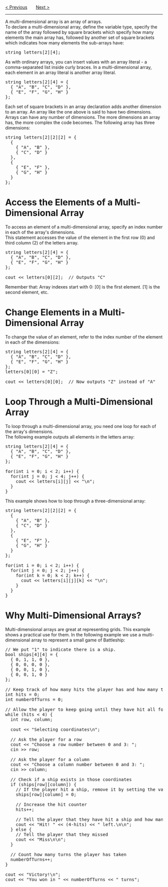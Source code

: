 <a href="/Arrays/Omit-Size.md">&lt; Previous</a>
&nbsp;&nbsp;&nbsp;&nbsp;&nbsp;
<a href="/Arrays/Multidimensional.md">Next &gt;</a>
<hr>
A multi-dimensional array is an array of arrays.
<br>
To declare a multi-dimensional array, define the variable type, specify the name of the array followed by square brackets which specify how many elements the main array has, followed by another set of square brackets which indicates how many elements the sub-arrays have:
<pre>string letters[2][4];</pre>
As with ordinary arrays, you can insert values with an array literal - a comma-separated list inside curly braces. In a multi-dimensional array, each element in an array literal is another array literal.
<pre>
string letters[2][4] = {
  { "A", "B", "C", "D" },
  { "E", "F", "G", "H" }
};
</pre>
Each set of square brackets in an array declaration adds another dimension to an array. An array like the one above is said to have two dimensions.
<br>
Arrays can have any number of dimensions. The more dimensions an array has, the more complex the code becomes. The following array has three dimensions:
<pre>
string letters[2][2][2] = {
  {
    { "A", "B" },
    { "C", "D" }
  },
  {
    { "E", "F" },
    { "G", "H" }
  }
};
</pre>
<h1>Access the Elements of a Multi-Dimensional Array</h1>
To access an element of a multi-dimensional array, specify an index number in each of the array's dimensions.
<br>
This statement accesses the value of the element in the first row (0) and third column (2) of the letters array.
<pre>
string letters[2][4] = {
  { "A", "B", "C", "D" },
  { "E", "F", "G", "H" }
};<br>
cout &lt;&lt; letters[0][2];  // Outputs "C"
</pre>
Remember that: Array indexes start with 0: [0] is the first element. [1] is the second element, etc.
<h1>Change Elements in a Multi-Dimensional Array</h1>
To change the value of an element, refer to the index number of the element in each of the dimensions:
<pre>
string letters[2][4] = {
  { "A", "B", "C", "D" },
  { "E", "F", "G", "H" }
};
letters[0][0] = "Z";<br>
cout &lt;&lt; letters[0][0];  // Now outputs "Z" instead of "A"
</pre>
<h1>Loop Through a Multi-Dimensional Array</h1>
To loop through a multi-dimensional array, you need one loop for each of the array's dimensions.
<br>
The following example outputs all elements in the letters array:
<pre>
string letters[2][4] = {
  { "A", "B", "C", "D" },
  { "E", "F", "G", "H" }
};<br>
for(int i = 0; i &lt; 2; i++) {
  for(int j = 0; j &lt; 4; j++) {
    cout &lt;&lt; letters[i][j] &lt;&lt; "\n";
  }
}
</pre>
This example shows how to loop through a three-dimensional array:
<pre>
string letters[2][2][2] = {
  {
    { "A", "B" },
    { "C", "D" }
  },
  {
    { "E", "F" },
    { "G", "H" }
  }
};<br>
for(int i = 0; i &lt; 2; i++) {
  for(int j = 0; j &lt; 2; j++) {
    for(int k = 0; k &lt; 2; k++) {
      cout &lt;&lt; letters[i][j][k] &lt;&lt; "\n";
    }
  }
}
</pre>
<h1>Why Multi-Dimensional Arrays?</h1>
Multi-dimensional arrays are great at representing grids. This example shows a practical use for them. In the following example we use a multi-dimensional array to represent a small game of Battleship:
<pre>
// We put "1" to indicate there is a ship.
bool ships[4][4] = {
  { 0, 1, 1, 0 },
  { 0, 0, 0, 0 },
  { 0, 0, 1, 0 },
  { 0, 0, 1, 0 }
};<br>
// Keep track of how many hits the player has and how many turns they have played in these variables
int hits = 0;
int numberOfTurns = 0;<br>
// Allow the player to keep going until they have hit all four ships
while (hits &lt; 4) {
  int row, column;<br>
  cout &lt;&lt; "Selecting coordinates\n";<br>
  // Ask the player for a row
  cout &lt;&lt; "Choose a row number between 0 and 3: ";
  cin &gt;&gt; row;<br>
  // Ask the player for a column
  cout &lt;&lt; "Choose a column number between 0 and 3: ";
  cin &gt;&gt; column;<br>
  // Check if a ship exists in those coordinates
  if (ships[row][column]) {
    // If the player hit a ship, remove it by setting the value to zero.
    ships[row][column] = 0;<br>
    // Increase the hit counter
    hits++;<br>
    // Tell the player that they have hit a ship and how many ships are left
    cout &lt;&lt; "Hit! " &lt;&lt; (4-hits) &lt;&lt; " left.\n\n";
  } else {
    // Tell the player that they missed
    cout &lt;&lt; "Miss\n\n";
  }<br>
  // Count how many turns the player has taken
  numberOfTurns++;
}<br>
cout &lt;&lt; "Victory!\n";
cout &lt;&lt; "You won in " &lt;&lt; numberOfTurns &lt;&lt; " turns";
</pre>
